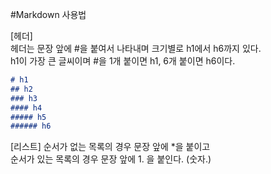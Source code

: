 #Markdown 사용법  
  
[헤더]  
헤더는 문장 앞에 #을 붙여서 나타내며 크기별로 h1에서 h6까지 있다.  
h1이 가장 큰 글씨이며 #을 1개 붙이면 h1, 6개 붙이면 h6이다.  

```markdown
# h1  
## h2  
### h3  
#### h4  
##### h5  
###### h6  
```  

[리스트]
순서가 없는 목록의 경우 문장 앞에 *을 붙이고  
순서가 있는 목록의 경우 문장 앞에 1. 을 붙인다. (숫자.)